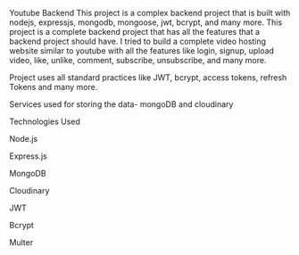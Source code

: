 Youtube Backend
This project is a complex backend project that is built with nodejs, expressjs, mongodb, mongoose, jwt, bcrypt, and many more. This project is a complete backend project that has all the features that a backend project should have. I tried to build a complete video hosting website similar to youtube with all the features like login, signup, upload video, like, unlike, comment, subscribe, unsubscribe, and many more.

Project uses all standard practices like JWT, bcrypt, access tokens, refresh Tokens and many more.

Services used for storing the data- mongoDB and cloudinary

Technologies Used

Node.js

Express.js

MongoDB

Cloudinary

JWT

Bcrypt

Multer
